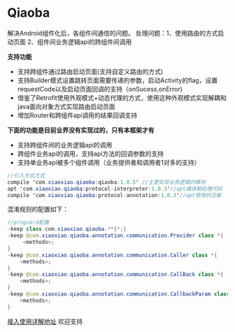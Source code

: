 # Qiaoba
解决Android组件化后，各组件间通信的问题。
处理问题：1、使用路由的方式启动页面  2、组件间业务逻辑api的跨组件间调用

**支持功能**

- 支持跨组件通过路由启动页面(支持自定义路由的方式)
- 支持Builder模式设置跳转页面需要传递的参数，启动Activity的flag，设置requestCode以及启动页面回调的支持（onSucess,onError)
- 借鉴了Retrofit使用外观模式+动态代理的方式，使用这种外观模式实现解耦和java面向对象方式实现路由启动页面
- 增加Router和跨组件api调用的结果回调支持

**下面的功能是目前业界没有实现过的，只有本框架才有**

- 支持跨组件间的业务逻辑api的调用
- 跨组件业务api的调用，支持api方法的回调参数的支持
- 支持单业务api被多个组件调用（业务提供者和调用者1对多的支持）


``` java
//引入方式方式
compile 'com.xiaoxiao.qiaoba:qiaoba:1.0.5' //主要实现业务逻辑的模块
apt 'com.xiaoxiao.qiaoba:protocol-interpreter:1.0.3'//apt编译期处理代码
compile 'com.xiaoxiao.qiaoba:protocol-annotation:1.0.3'//apt使用的注解
```

混淆规则的配置如下：
``` java
//proguard配置
-keep class com.xiaoxiao.qiaoba.**{*;}
-keep @com.xiaoxiao.qiaoba.annotation.communication.Provider class *{
     <methods>;
}
-keep @com.xiaoxiao.qiaoba.annotation.communication.Caller class *{
    <methods>;
}
-keep @com.xiaoxiao.qiaoba.annotation.communication.CallBack class *{
    <methods>;
}
-keep @com.xiaoxiao.qiaoba.annotation.communication.CallbackParam class *{
    <methods>;
}
```

[接入使用详解地址](http://blog.csdn.net/u010014658/article/details/53791067)
欢迎支持
